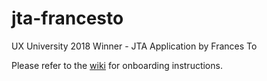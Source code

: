 # jta-francesto
UX University 2018 Winner - JTA Application by Frances To

Please refer to the [wiki](https://github.com/UXSoc/jta-francesto/wiki) for onboarding instructions.
